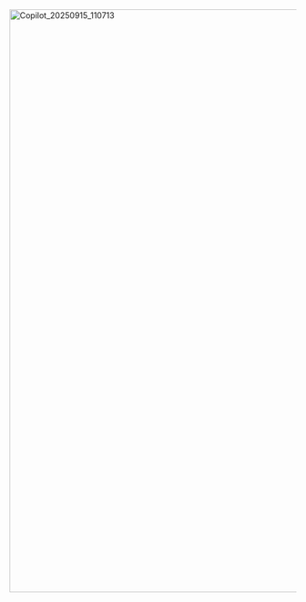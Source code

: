 <img width="1536" height="1024" alt="Copilot_20250915_110713" src="https://github.com/user-attachments/assets/1c60b309-1e75-4dbb-851b-cecf1edfcadc" />
